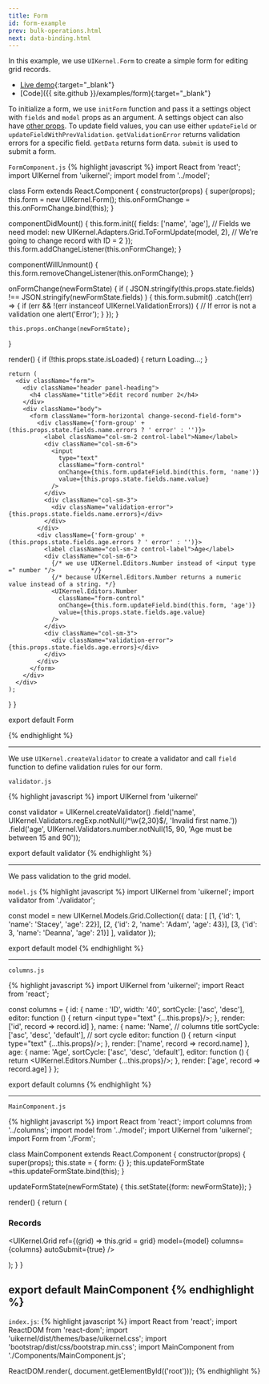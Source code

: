 ```yaml
---
title: Form
id: form-example
prev: bulk-operations.html
next: data-binding.html
---
```


In this example, we use `UIKernel.Form` to create a simple form for editing grid records.

* [Live demo](/examples/form/){:target="_blank"}
* [Code]({{ site.github }}/examples/form){:target="_blank"}

To initialize a form, we use `initForm` function and pass it a settings object with `fields` and `model` props as an argument.
A settings object can also have [other props](form-service.html).
To update field values, you can use either `updateField` or `updateFieldWithPrevValidation`.
`getValidationError` returns validation errors for a specific field.
`getData` returns form data.
`submit` is used to submit a form.

`FormComponent.js`
{% highlight javascript %}
import React from 'react';
import UIKernel from 'uikernel';
import model from '../model';

class Form extends React.Component {
  constructor(props) {
    super(props);
    this.form = new UIKernel.Form();
    this.onFormChange = this.onFormChange.bind(this);
  }

  componentDidMount() {
    this.form.init({
      fields: ['name', 'age'], // Fields we need
      model: new UIKernel.Adapters.Grid.ToFormUpdate(model, 2), // We're going to change record with ID = 2
    });
    this.form.addChangeListener(this.onFormChange);
  }

  componentWillUnmount() {
    this.form.removeChangeListener(this.onFormChange);
  }

  onFormChange(newFormState) {
    if ( JSON.stringify(this.props.state.fields) !== JSON.stringify(newFormState.fields) ) {
      this.form.submit()
        .catch((err) => {
          if (err && !(err instanceof UIKernel.ValidationErrors)) { // If error is not a validation one
            alert('Error');
          }
        });
    }

    this.props.onChange(newFormState);
  }

  render() {
    if (!this.props.state.isLoaded) {
      return <span>Loading...</span>;
    }

    return (
      <div className="form">
        <div className="header panel-heading">
          <h4 className="title">Edit record number 2</h4>
        </div>
        <div className="body">
          <form className="form-horizontal change-second-field-form">
            <div className={'form-group' + (this.props.state.fields.name.errors ? ' error' : '')}>
              <label className="col-sm-2 control-label">Name</label>
              <div className="col-sm-6">
                <input
                  type="text"
                  className="form-control"
                  onChange={this.form.updateField.bind(this.form, 'name')}
                  value={this.props.state.fields.name.value}
                />
              </div>
              <div className="col-sm-3">
                <div className="validation-error">{this.props.state.fields.name.errors}</div>
              </div>
            </div>
            <div className={'form-group' + (this.props.state.fields.age.errors ? ' error' : '')}>
              <label className="col-sm-2 control-label">Age</label>
              <div className="col-sm-6">
                {/* we use UIKernel.Editors.Number instead of <input type =" number "/>          */}
                {/* because UIKernel.Editors.Number returns a numeric value instead of a string. */}
                <UIKernel.Editors.Number
                  className="form-control"
                  onChange={this.form.updateField.bind(this.form, 'age')}
                  value={this.props.state.fields.age.value}
                />
              </div>
              <div className="col-sm-3">
                <div className="validation-error">{this.props.state.fields.age.errors}</div>
              </div>
            </div>
          </form>
        </div>
      </div>
    );
  }
}

export default Form

{% endhighlight %}

---

We use `UIKernel.createValidator` to create a validator and call `field` function to define validation rules for our form.

`validator.js`

{% highlight javascript %}
import UIKernel from 'uikernel'

const validator = UIKernel.createValidator()
  .field('name', UIKernel.Validators.regExp.notNull(/^\w{2,30}$/, 'Invalid first name.'))
  .field('age', UIKernel.Validators.number.notNull(15, 90, 'Age must be between 15 and 90'));

export default validator
{% endhighlight %}

---

We pass validation to the grid model.

`model.js`
{% highlight javascript %}
import UIKernel from 'uikernel';
import validator from './validator';

const model = new UIKernel.Models.Grid.Collection({
  data: [
    [1, {'id': 1, 'name': 'Stacey', 'age': 22}],
    [2, {'id': 2, 'name': 'Adam',   'age': 43}],
    [3, {'id': 3, 'name': 'Deanna', 'age': 21}]
  ],
  validator
});

export default model
{% endhighlight %}

---

`columns.js`

{% highlight javascript %}
import UIKernel from 'uikernel';
import React from 'react';

const columns = {
  id: {
    name : 'ID',
    width: '40',
    sortCycle: ['asc', 'desc'],
    editor: function () {
      return <input type="text" {...this.props}/>;
    },
    render: ['id', record => record.id]
  },
  name: {
    name: 'Name', // columns title
    sortCycle: ['asc', 'desc', 'default'], // sort cycle
    editor: function () {
      return <input type="text" {...this.props}/>;
    },
    render: ['name', record => record.name]
  },
  age: {
    name: 'Age',
    sortCycle: ['asc', 'desc', 'default'],
    editor: function () {
      return <UIKernel.Editors.Number {...this.props}/>;
    },
    render: ['age', record => record.age]
  }
};

export default columns
{% endhighlight %}

---

`MainComponent.js`

{% highlight javascript %}
import React from 'react';
import columns from '../columns';
import model from '../model';
import UIKernel from 'uikernel';
import Form from './Form';

class MainComponent extends React.Component {
  constructor(props) {
    super(props);
    this.state = {
      form: {}
    };
    this.updateFormState =this.updateFormState.bind(this);
  }

  updateFormState(newFormState) {
    this.setState({form: newFormState});
  }

  render() {
    return (
      <div className="container">
        <div className="row">
          <div className="col-sm-12">
            <div className="panel panel-info">
              <div className="panel-heading">
                <h3 className="panel-title">Records</h3>
              </div>
              <div className="panel-body padding0">
                <UIKernel.Grid
                  ref={(grid) => this.grid = grid}
                  model={model}
                  columns={columns}
                  autoSubmit={true}
                />
                <Form
                  state={this.state.form}
                  onChange={this.updateFormState}
                />
              </div>
            </div>
          </div>
        </div>
      </div>
    );
  }
}

export default MainComponent
{% endhighlight %}
---

`index.js`:
{% highlight javascript %}
import React from 'react';
import ReactDOM from 'react-dom';
import 'uikernel/dist/themes/base/uikernel.css';
import 'bootstrap/dist/css/bootstrap.min.css';
import MainComponent from './Components/MainComponent.js';

ReactDOM.render(<MainComponent/>, document.getElementById(('root')));
{% endhighlight %}
